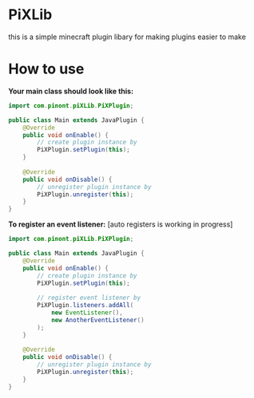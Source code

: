 # PiXLib
this is a simple minecraft plugin libary for making plugins easier to make

# How to use

**Your main class should look like this:**
```java
import com.pinont.piXLib.PiXPlugin;

public class Main extends JavaPlugin {
    @Override
    public void onEnable() {
        // create plugin instance by
        PiXPlugin.setPlugin(this);
    }
    
    @Override
    public void onDisable() {
        // unregister plugin instance by
        PiXPlugin.unregister(this);
    }
}
```

**To register an event listener:** [auto registers is working in progress]
```java
import com.pinont.piXLib.PiXPlugin;

public class Main extends JavaPlugin {
    @Override
    public void onEnable() {
        // create plugin instance by
        PiXPlugin.setPlugin(this);
        
        // register event listener by
        PiXPlugin.listeners.addAll(
            new EventListener(),
            new AnotherEventListener()
        );
    }
    
    @Override
    public void onDisable() {
        // unregister plugin instance by
        PiXPlugin.unregister(this);
    }
}
```

